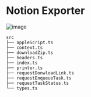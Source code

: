 # Notion Exporter

![image](https://user-images.githubusercontent.com/16033316/106333531-36f7ec00-62cc-11eb-9595-a15e39ea2d91.png)


```
src
├── appleScript.ts
├── context.ts
├── downloadZip.ts
├── headers.ts
├── index.ts
├── printer.ts
├── requestDonwloadLink.ts
├── requestEnqueueTask.ts
├── requestTaskStatus.ts
└── types.ts
```
